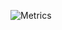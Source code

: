 ![Metrics](https://metrics.lecoq.io/RivioxGaming?template=classic&languages=1&screenshot=1&base=header%2C%20activity%2C%20community%2C%20repositories%2C%20metadata&base.indepth=false&base.hireable=false&base.skip=false&languages=false&languages.limit=999&languages.threshold=0%25&languages.other=false&languages.colors=github&languages.sections=most-used&languages.indepth=false&languages.analysis.timeout=15&languages.categories=markup%2C%20programming&languages.recent.categories=markup%2C%20programming&languages.recent.load=300&languages.recent.days=14&screenshot=false&screenshot.title=Screenshot&screenshot.selector=body&screenshot.background=true&config.timezone=Europe%2FWarsaw&config.twemoji=true)
